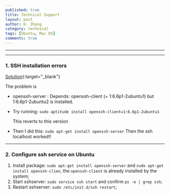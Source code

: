 ```yaml
---
published: true
title: Technical Support 
layout: post
author: H. Zhang
category: technical 
tags: [Ubuntu, Mac OS]
comments: true 
---
```


---

----

### 1. SSH installation errors ###

[Solution](http://askubuntu.com/questions/546983/ssh-installation-errors){:target="_blank"}

The problem is
* openssh-server : Depends: openssh-client (= 1:6.6p1-2ubuntu1) but 1:6.6p1-2ubuntu2 is installed.

* Try running: `sudo aptitude install openssh-client=1:6.6p1-2ubuntu1`

	 This reverts to this version

* Then I did this: `sudo apt-get install openssh-server`
		Then the ssh localhost worked!!

----

### 2. Configure ssh service on Ubuntu ###

1. Install package: `sudo apt-get install openssh-server` and `sudo apt-get install openssh-clien`, the `openssh-client` is already installed by the system;
2. Start sshserver: `sudo service ssh start` and confirm `ps -e | grep ssh`;
3. Restart sshserver: `sudo /etc/init.d/ssh restart`;


<!--more-->


<!--嵌入 video 
<iframe height=498 width=510 src="http://player.youku.com/embed/XMTY1MTI3NjMyNA==" frameborder=0 allowfullscreen></iframe>

<embed src="http://player.youku.com/player.php/Type/Folder/Fid/27690810/Ob/1/sid/XMTY1MTI3NjMyNA==/v.swf" quality="high" width="480" height="400" align="middle" allowScriptAccess="always" allowFullScreen="true" mode="transparent" type="application/x-shockwave-flash"></embed>

<video width="480" height="320" controls>
<source src="movie.mp4">
</video>
-->

<!-- insert audio
<audio src="http://sc.111ttt.com/up/mp3/314720/8F9F3E8438FE1581248E92B54A3C0AB5.mp3" controls="controls">
</audio>
-->

<!-- Insert pdf 
<iframe src="/pdf/mou.pdf" style="width:300px; height:100px;" frameborder="0"></iframe>
-->

<!-- insert pdf doc use google view
<iframe src="http://docs.google.com/gview?url=http://platinhom.github.io/pdf/mou.pdf&embedded=true" style="width:800px; height:1000px;" frameborder="0"></iframe>
-->
